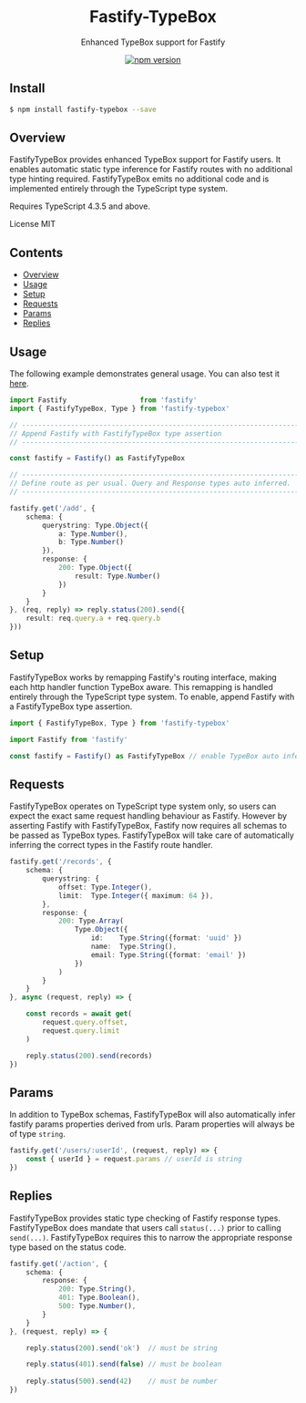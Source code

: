 <div align='center'>

<h1>Fastify-TypeBox</h1>

<p>Enhanced TypeBox support for Fastify</p>

[![npm version](https://badge.fury.io/js/fastify-typebox.svg)](https://badge.fury.io/js/fastify-typebox)

</div>

## Install

```bash
$ npm install fastify-typebox --save
```

## Overview

FastifyTypeBox provides enhanced TypeBox support for Fastify users. It enables automatic static type inference for Fastify routes with no additional type hinting required. FastifyTypeBox emits no additional code and is implemented entirely through the TypeScript type system.

Requires TypeScript 4.3.5 and above.

License MIT

## Contents

- [Overview](#Overview)
- [Usage](#Usage)
- [Setup](#Setup)
- [Requests](#Requests)
- [Params](#Params)
- [Replies](#Replies)

## Usage

The following example demonstrates general usage. You can also test it [here](https://www.typescriptlang.org/play?#code/JYWwDg9gTgLgBAMQIYGcbAGYE867-gvDKCEOAcg1XW3IFgAoUSWOAb0WsywBUswApgCEIADwA0cPoLgBfOMVIUqabgFoY-AQCMx9BowD0huGrPmLlq9Zu279s0ZMBBMIIB2AE06rscAO7AMAAWPjS8WiKicJoyqCgCsMAQ7k6mDhmZWRmMjADGKWgKXH4AvGHcABQAlHCoFdjSwmK5DMbp2Z1dWWkAIgIYwO4CcCQArjAj9YJQcGMoY0gANgB0cACKY4k4SF5wAEoCKJDuCTFaKHUTEHBDGIlQAp4rad1v7zatKuErAOYCMEq5EMSE8nnIkg4jHwKDywQEICQAC52NDCHAAI5bKBYNBQIa-FFNFYAeW0ACsBHlAWw0ei8MipFoVgA5MYgbSJGriOn0uDaInMtkcrnVXn4WTVHkMemPY6FAQo2kyvm4ABMAAYNYLBKSKVSaeLVaMjmMljAdQJWezOVAakbCJKHXJebJGLJJJVHhjJI8wEssLVSgA+E3+rArNBIGDzSqajXVSMCLyVZX4OVmi0mjErLHbFZIOAAamzuexEe07uq1SAA).

```typescript
import Fastify                  from 'fastify'
import { FastifyTypeBox, Type } from 'fastify-typebox'

// --------------------------------------------------------------------
// Append Fastify with FastifyTypeBox type assertion
// --------------------------------------------------------------------

const fastify = Fastify() as FastifyTypeBox

// --------------------------------------------------------------------
// Define route as per usual. Query and Response types auto inferred.
// --------------------------------------------------------------------

fastify.get('/add', { 
    schema: {
        querystring: Type.Object({
            a: Type.Number(),
            b: Type.Number()
        }),
        response: {
            200: Type.Object({
                result: Type.Number()
            })
        }
    }
}, (req, reply) => reply.status(200).send({
    result: req.query.a + req.query.b
}))
```

## Setup

FastifyTypeBox works by remapping Fastify's routing interface, making each http handler function TypeBox aware. This remapping is handled entirely through the TypeScript type system. To enable, append Fastify with a FastifyTypeBox type assertion.

```typescript
import { FastifyTypeBox, Type } from 'fastify-typebox'

import Fastify from 'fastify'

const fastify = Fastify() as FastifyTypeBox // enable TypeBox auto inference
```

## Requests

FastifyTypeBox operates on TypeScript type system only, so users can expect the exact same request handling behaviour as Fastify. However by asserting Fastify with FastifyTypeBox, Fastify now requires all schemas to be passed as TypeBox types. FastifyTypeBox will take care of automatically inferring the correct types in the Fastify route handler.

```typescript
fastify.get('/records', {
    schema: {
        querystring: {
            offset: Type.Integer(),
            limit:  Type.Integer({ maximum: 64 }),
        },
        response: {
            200: Type.Array(
                Type.Object({
                    id:    Type.String({format: 'uuid' })
                    name:  Type.String(),
                    email: Type.String({format: 'email' })
                })
            )
        }
    }
}, async (request, reply) => {

    const records = await get(
        request.query.offset, 
        request.query.limit
    )

    reply.status(200).send(records)
})
```

## Params

In addition to TypeBox schemas, FastifyTypeBox will also automatically infer fastify params properties derived from urls. Param properties will always be of type `string`.

```typescript
fastify.get('/users/:userId', (request, reply) => {
    const { userId } = request.params // userId is string
})
```

## Replies

FastifyTypeBox provides static type checking of Fastify response types. FastifyTypeBox does mandate that users call `status(...)` prior to calling `send(...)`. FastifyTypeBox requires this to narrow the appropriate response type based on the status code.

```typescript
fastify.get('/action', {
    schema: {
        response: {
            200: Type.String(),
            401: Type.Boolean(),
            500: Type.Number(),
        }
    }
}, (request, reply) => {

    reply.status(200).send('ok')  // must be string

    reply.status(401).send(false) // must be boolean
    
    reply.status(500).send(42)    // must be number
})
```

